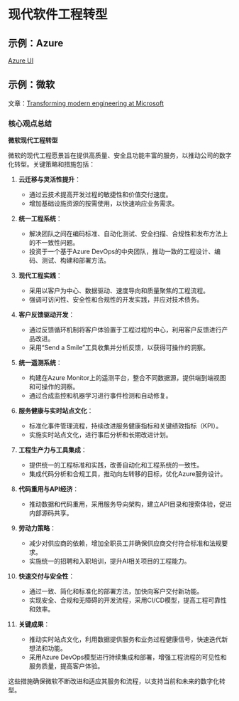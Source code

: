 # 现代软件工程转型

## 示例：Azure

[Azure UI](https://azure.microsoft.com/en-us/blog/product/azure-ai/)

## 示例：微软

文章：[Transforming modern engineering at Microsoft](https://www.microsoft.com/insidetrack/blog/transforming-modern-engineering-at-microsoft/)

### 核心观点总结

**微软现代工程转型**

微软的现代工程愿景旨在提供高质量、安全且功能丰富的服务，以推动公司的数字化转型。关键策略和措施包括：

1. **云迁移与灵活性提升**：
    - 通过云技术提高开发过程的敏捷性和价值交付速度。
    - 增加基础设施资源的按需使用，以快速响应业务需求。

2. **统一工程系统**：
    - 解决团队之间在编码标准、自动化测试、安全扫描、合规性和发布方法上的不一致性问题。
    - 投资于一个基于Azure DevOps的中央团队，推动一致的工程设计、编码、测试、构建和部署方法。

3. **现代工程实践**：
    - 采用以客户为中心、数据驱动、速度导向和质量聚焦的工程流程。
    - 强调可访问性、安全性和合规性的开发实践，并应对技术债务。

4. **客户反馈驱动开发**：
    - 通过反馈循环机制将客户体验置于工程过程的中心，利用客户反馈进行产品改进。
    - 采用“Send a Smile”工具收集并分析反馈，以获得可操作的洞察。

5. **统一遥测系统**：
    - 构建在Azure Monitor上的遥测平台，整合不同数据源，提供端到端视图和可操作的洞察。
    - 通过合成监控和机器学习进行事件检测和自动修复。

6. **服务健康与实时站点文化**：
    - 标准化事件管理流程，持续改进服务健康指标和关键绩效指标（KPI）。
    - 实施实时站点文化，进行事后分析和长期改进计划。

7. **工程生产力与工具集成**：
    - 提供统一的工程标准和实践，改善自动化和工程系统的一致性。
    - 集成代码分析和合规工具，推动向左转移的目标，优化Azure服务设计。

8. **代码重用与API经济**：
    - 推动数据和代码重用，采用服务导向架构，建立API目录和搜索体验，促进内部源码共享。

9. **劳动力策略**：
    - 减少对供应商的依赖，增加全职员工并确保供应商交付符合标准和法规要求。
    - 实施统一的招聘和入职培训，提升AI相关项目的工程能力。

10. **快速交付与安全性**：
    - 通过一致、简化和标准化的部署方法，加快向客户交付新功能。
    - 实现安全、合规和无障碍的开发流程，采用CI/CD模型，提高工程可靠性和效率。

11. **关键成果**：
    - 推动实时站点文化，利用数据提供服务和业务过程健康信号，快速迭代新想法和功能。
    - 采用Azure DevOps模型进行持续集成和部署，增强工程流程的可见性和服务质量，提高客户体验。

这些措施确保微软不断改进和适应其服务和流程，以支持当前和未来的数字化转型。



